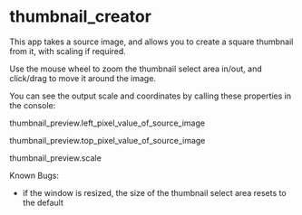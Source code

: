 # thumbnail_creator

This app takes a source image, and allows you to create a square thumbnail from it, with scaling if required.

Use the mouse wheel to zoom the thumbnail select area in/out, and click/drag to move it around the image.

You can see the output scale and coordinates by calling these properties in the console:



thumbnail_preview.left_pixel_value_of_source_image

thumbnail_preview.top_pixel_value_of_source_image

thumbnail_preview.scale


Known Bugs:
- if the window is resized, the size of the thumbnail select area resets to the default
